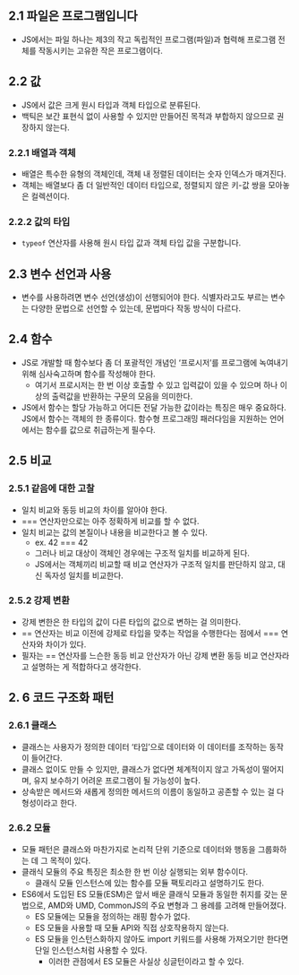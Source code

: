 ## 2.1 파일은 프로그램입니다

- JS에서는 파일 하나는 제3의 작고 독립적인 프로그램(파일)과 협력해 프로그램 전체를 작동시키는 고유한 작은 프로그램이다.

## 2.2 값

- JS에서 값은 크게 원시 타입과 객체 타입으로 분류된다.
- 백틱은 보간 표현식 없이 사용할 수 있지만 만들어진 목적과 부합하지 않으므로 권장하지 않는다.

### 2.2.1 배열과 객체

- 배열은 특수한 유형의 객체인데, 객체 내 정렬된 데이터는 숫자 인덱스가 매겨진다.
- 객체는 배열보다 좀 더 일반적인 데이터 타입으로, 정렬되지 않은 키-값 쌍을 모아놓은 컬렉션이다.

### 2.2.2 값의 타입

- `typeof` 연산자를 사용해 원시 타입 값과 객체 타입 값을 구분합니다.

## 2.3 변수 선언과 사용

- 변수를 사용하려면 변수 선언(생성)이 선행되어야 한다. 식별자라고도 부르는 변수는 다양한 문법으로 선언할 수 있는데, 문법마다 작동 방식이 다르다.

## 2.4 함수

- JS로 개발할 때 함수보다 좀 더 포괄적인 개념인 ‘프로시저’를 프로그램에 녹여내기 위해 심사숙고하며 함수를 작성해야 한다.
    - 여기서 프로시저는 한 번 이상 호출할 수 있고 입력값이 있을 수 있으며 하나 이상의 출력값을 반환하는 구문의 모음을 의미한다.
- JS에서 함수는 할당 가능하고 어디든 전달 가능한 값이라는 특징은 매우 중요하다. JS에서 함수는 객체의 한 종류이다. 함수형 프로그래밍 패러다임을 지원하는 언어에서는 함수를 값으로 취급하는게 필수다.

## 2.5 비교

### 2.5.1 같음에 대한 고찰

- 일치 비교와 동등 비교의 차이를 알아야 한다.
- === 연산자만으로는 아주 정확하게 비교를 할 수 없다.
- 일치 비교는 값의 본질이나 내용을 비교한다고 볼 수 있다.
    - ex. 42 === 42
    - 그러나 비교 대상이 객체인 경우에는 구조적 일치를 비교하게 된다.
    - JS에서는 객체끼리 비교할 때 비교 연산자가 구조적 일치를 판단하지 않고, 대신 독자성 일치를 비교한다.

### 2.5.2 강제 변환

- 강제 변한은 한 타입의 값이 다른 타입의 값으로 변하는 걸 의미한다.
- == 연산자는 비교 이전에 강제로 타입을 맞추는 작업을 수행한다는 점에서 === 연산자와 차이가 있다.
- 필자는 == 연산자를  느슨한 동등 비교 안산자가 아닌 강제 변환 동등 비교 연산자라고 설명하는 게 적합하다고 생각한다.

## 2. 6 코드 구조화 패턴

### 2.6.1 클래스

- 클래스는 사용자가 정의한 데이터 ‘타입’으로 데이터와 이 데이터를 조작하는 동작이 들어간다.
- 클래스 없이도 만들 수 있지만, 클래스가 없다면 체계적이지 않고 가독성이 떨어지며, 유지 보수하기 어려운 프로그램이 될 가능성이 높다.
- 상속받은 메서드와 새롭게 정의한 메서드의 이름이 동일하고 공존할 수 있는 걸 다형성이라고 한다.

### 2.6.2 모듈

- 모듈 패턴은 클래스와 마찬가지로 논리적 단위 기준으로 데이터와 행동을 그룹화하는 데 그 목적이 있다.
- 클래식 모듈의 주요 특징은 최소한 한 번 이상 실행되는 외부 함수이다.
    - 클래식 모듈 인스턴스에 있는 함수를 모듈 팩토리라고 설명하기도 한다.
- ES6에서 도입된 ES 모듈(ESM)은 앞서 배운 클래식 모듈과 동일한 취지를 갖는 문법으로, AMD와 UMD, CommonJS의 주요 변형과 그 용례를 고려해 만들어졌다.
    - ES 모듈에는 모듈을 정의하는 래핑 함수가 없다.
    - ES 모듈을 사용할 때 모듈 API와 직접 상호작용하지 않는다.
    - ES 모듈을 인스턴스화하지 않아도 import 키워드를 사용해 가져오기만 한다면 단일 인스턴스처럼 사용할 수 있다.
        - 이러한 관점에서 ES 모듈은 사실상 싱글턴이라고 할 수 있다.
